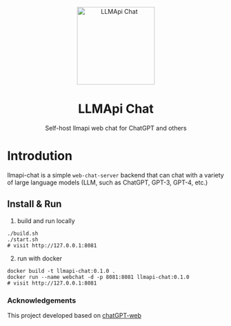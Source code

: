 <p align="center">
  <img width="180" src="https://avatars.githubusercontent.com/u/127706964?s=200&v=4" alt="LLMApi Chat">
  <h1 align="center">LLMApi Chat</h1>
  <p align="center">Self-host llmapi web chat for ChatGPT and others</p>
</p>

# Introdution

llmapi-chat is a simple `web-chat-server` backend that can chat with a variety of large language models (LLM, such as ChatGPT, GPT-3, GPT-4, etc.)

## Install & Run

1. build and run locally
``` shell
./build.sh
./start.sh
# visit http://127.0.0.1:8081
```

2. run with docker

``` shell
docker build -t llmapi-chat:0.1.0 .
docker run --name webchat -d -p 8081:8081 llmapi-chat:0.1.0
# visit http://127.0.0.1:8081
```
### Acknowledgements
This project developed based on [chatGPT-web](https://github.com/mic1on/chatGPT-web)
